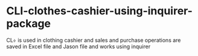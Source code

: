 # CLI-clothes-cashier-using-inquirer-package
CL÷ is used in clothing cashier and sales and purchase operations are saved in Excel file and Jason file and works using inquirer
